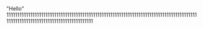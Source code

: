 "Hello" 
11111111111111111111111111111111111111111111111111111111111111111111111111111111111111111111111111111111111111111111111111111111